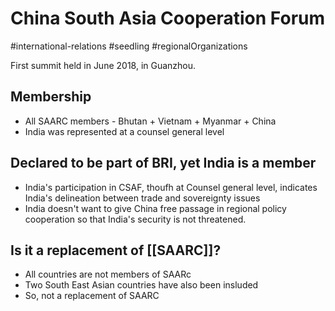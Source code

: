 # China South Asia Cooperation Forum
#international-relations #seedling  #regionalOrganizations


First summit held in June 2018, in Guanzhou.
## Membership
- All SAARC members - Bhutan + Vietnam + Myanmar + China
- India was represented at a counsel general level

## Declared to be part of BRI, yet India is a member
- India's participation in CSAF, thoufh at Counsel general level, indicates India's delineation between trade and sovereignty issues
- India doesn't want to give China free passage in regional policy cooperation so that India's security is not threatened.
## Is it a replacement of [[SAARC]]?
-  All countries are not members of SAARc
-  Two South East Asian countries have also been insluded
-  So, not a replacement of SAARC